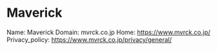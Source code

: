 
# Maverick

Name: Maverick
Domain: mvrck.co.jp
Home: https://www.mvrck.co.jp/
Privacy_policy: https://www.mvrck.co.jp/privacy/general/
